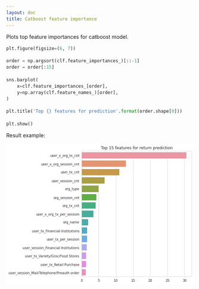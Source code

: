 ```yaml
---
layout: doc
title: Catboost feature importance
---
```


Plots top feature importances for catboost model.

```python
plt.figure(figsize=(6, 7))

order = np.argsort(clf.feature_importances_)[::-1]
order = order[:15]

sns.barplot(
    x=clf.feature_importances_[order],
    y=np.array(clf.feature_names_)[order],
)

plt.title('Top {} features for prediction'.format(order.shape[0]))

plt.show()
```

Result example:

![](/assets/images/catboost_fstr.png)

